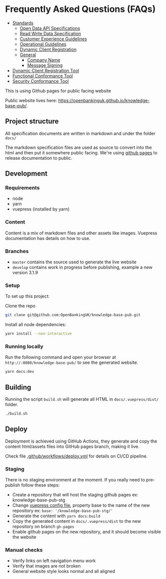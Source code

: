 # Frequently Asked Questions (FAQs)

- [Standards](./docs/standards/README.md)
  - [Open Data API Specifications](./docs/standards/open-data.md)
  - [Read Write Data Specification](./docs/standards/read-write.md)
  - [Customer Experience Guidelines](./docs/standards/ceg.md)
  - [Operational Guidelines](./docs/standards/og.md)
  - [Dynamic Client Registration](./docs/standards/dcr.md)
  - [General](./docs/standards/general/README.md)
    - [Company Name](./docs/standards/general/company-name.md)
    - [Message Signing](./docs/standards/general/message-sign.md)
- [Dynamic Client Registration Tool](./conformance-tools/dynamic-client-registration-tool/README.md)
- [Functional Conformance Tool](./conformance-tools/functional-conformance-tool/README.md)
- [Security Conformance Tool](./conformance-tools/security-conformance-tool/README.md)


This is using Github pages for public facing website

Public website lives here:
<https://openbankinguk.github.io/knowledge-base-pub/>.

## Project structure

All specification documents are written in markdown and under the folder `docs/`

The markdown specification files are used as source to convert into the html and then put it somewhere public facing. 
We're using [github pages](https://pages.github.com/) to release documentation to public.

## Development

### Requirements

- node
- yarn 
- vuepress (installed by yarn)

### Content

Content is a mix of markdown files and other assets like images. 
Vuepress documentation has details on how to use.

### Branches

- `master` contains the source used to generate the live website
- `develop` contains work in progress before publishing, example a new version 3.1.9

### Setup

To set up this project:

Clone the repo

```sh
git clone git@github.com:OpenBankingUK/knowledge-base-pub.git
```

Install all node dependencies:

```sh
yarn install --non-interactive
```

### Running locally

Run the following command and open your browser at `http://:8080/knowledge-base-pub/` to see the generated website.

```sh
yarn docs:dev
```

## Building

Running the script `build.sh` will generate all HTML in `docs/.vuepress/dist/` folder. 

```sh
./build.sh
```

## Deploy

Deployment is achieved using GitHub Actions, they generate and copy the content html/assets files into GitHub pages branch, making it live.

Check file [.github/workflows/deploy.yml](.github/workflows/deploy-production.yml) for details on CI/CD pipeline.

### Staging

There is no staging environment at the moment. If you really need to pre-publish follow these steps:

- Create a repository that will host the staging github pages ex: knowledge-base-pub-stg
- Change [vuepress config file](docs/.vuepress/config.js), property base to the name of the new repository ex:  `base: '/knowledge-base-pub-stg/'`
- Generate the content with `yarn docs:build`
- Copy the generated content in `docs/.vuepress/dist` to the new repository on branch `gh-pages`
- Enable github pages on the new repository, and it should become visible the website 

### Manual checks

- Verify links on left navigation menu work
- Verify that images are not broken 
- General website style looks normal and all aligned 